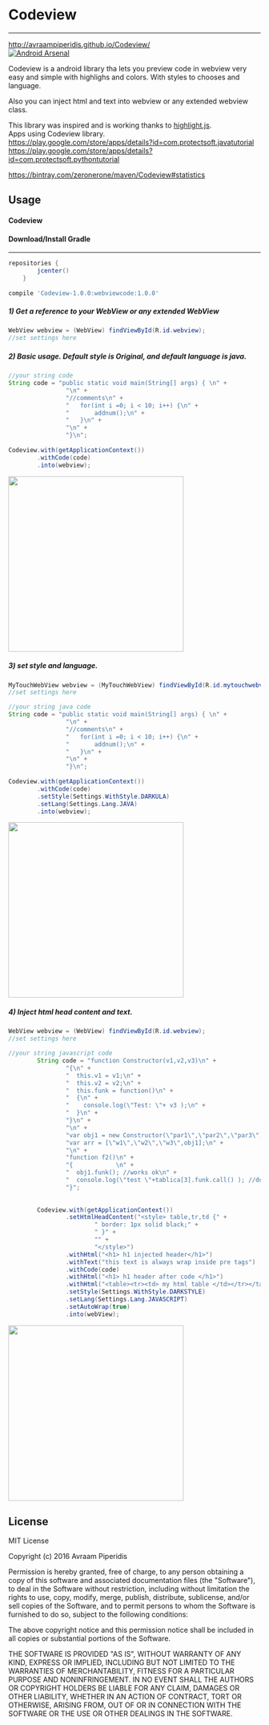 # Codeview
-------------
http://avraampiperidis.github.io/Codeview/ <br>
[![Android Arsenal](https://img.shields.io/badge/Android%20Arsenal-Codeview-brightgreen.svg?style=flat)](http://android-arsenal.com/details/1/3999)

Codeview is a android library tha lets you
preview code in webview very easy and simple with highlighs and colors.
With styles to chooses and language.

Also you can inject html and text into webview or any extended webview class.


This library was inspired and is working thanks to [highlight.js](https://highlightjs.org/). <br>
Apps using Codeview library.<br> 
https://play.google.com/store/apps/details?id=com.protectsoft.javatutorial <br>
https://play.google.com/store/apps/details?id=com.protectsoft.pythontutorial

https://bintray.com/zeronerone/maven/Codeview#statistics <br>

Usage
-----

#### Codeview

#### Download/Install Gradle
--------

```groovy
repositories {
        jcenter()
    }
    
compile 'Codeview-1.0.0:webviewcode:1.0.0' 
```
##### 1) Get a reference to your WebView or any extended WebView

```java
WebView webview = (WebView) findViewById(R.id.webview);
//set settings here
```

##### 2) Basic usage. Default style is Original, and default language is java.

```java
//your string code 
String code = "public static void main(String[] args) { \n" +
                "\n" +
                "//comments\n" +
                "   for(int i =0; i < 10; i++) {\n" +
                "       addnum();\n" +
                "   }\n" +
                "\n" +
                "}\n";
								
Codeview.with(getApplicationContext())
		.withCode(code)
		.into(webview);
```
<img src="https://github.com/avraampiperidis/Codeview/blob/master/readmepics/pic2.png?raw=true" width="350">

##### 3) set style and language.

```java
MyTouchWebView webview = (MyTouchWebView) findViewById(R.id.mytouchwebview);
//set settings here
```

```java
//your string java code 
String code = "public static void main(String[] args) { \n" +
                "\n" +
                "//comments\n" +
                "   for(int i =0; i < 10; i++) {\n" +
                "       addnum();\n" +
                "   }\n" +
                "\n" +
                "}\n";
								
Codeview.with(getApplicationContext())
		.withCode(code)
		.setStyle(Settings.WithStyle.DARKULA)
        .setLang(Settings.Lang.JAVA)
		.into(webview);
```
<img src="https://github.com/avraampiperidis/Codeview/blob/master/readmepics/pic1.png?raw=true" width="350">

##### 4) Inject html head content and text.

```java
WebView webview = (WebView) findViewById(R.id.webview);
//set settings here
```

```java
//your string javascript code
        String code = "function Constructor(v1,v2,v3)\n" +
                "{\n" +
                "  this.v1 = v1;\n" +
                "  this.v2 = v2;\n" +
                "  this.funk = function()\n" +
                "  {\n" +
                "    console.log(\"Test: \"+ v3 );\n" +
                "  }\n" +
                "}\n" +
                "\n" +
                "var obj1 = new Constructor(\"par1\",\"par2\",\"par3\");\n" +
                "var arr = [\"w1\",\"w2\",\"w3\",obj1];\n" +
                "\n" +
                "function f2()\n" +
                "{            \n" +
                "  obj1.funk(); //works ok\n" +
                "  console.log(\"test \"+tablica[3].funk.call() ); //doesn't work\n" +
                "}";
                
                
        Codeview.with(getApplicationContext())
                .setHtmlHeadContent("<style> table,tr,td {" +
                        " border: 1px solid black;" +
                        " }" +
                        "" +
                        "</style>")
                .withHtml("<h1> h1 injected header</h1>")
                .withText("this text is always wrap inside pre tags")
                .withCode(code)
                .withHtml("<h1> h1 header after code </h1>")
                .withHtml("<table><tr><td> my html table </td></tr></table>")
                .setStyle(Settings.WithStyle.DARKSTYLE)
                .setLang(Settings.Lang.JAVASCRIPT)
                .setAutoWrap(true)
                .into(webView);
```
<img src="https://github.com/avraampiperidis/Codeview/blob/master/readmepics/pic3.png?raw=true" width="350">

## License
MIT License

Copyright (c) 2016 Avraam Piperidis

Permission is hereby granted, free of charge, to any person obtaining a copy
of this software and associated documentation files (the "Software"), to deal
in the Software without restriction, including without limitation the rights
to use, copy, modify, merge, publish, distribute, sublicense, and/or sell
copies of the Software, and to permit persons to whom the Software is
furnished to do so, subject to the following conditions:

The above copyright notice and this permission notice shall be included in all
copies or substantial portions of the Software.

THE SOFTWARE IS PROVIDED "AS IS", WITHOUT WARRANTY OF ANY KIND, EXPRESS OR
IMPLIED, INCLUDING BUT NOT LIMITED TO THE WARRANTIES OF MERCHANTABILITY,
FITNESS FOR A PARTICULAR PURPOSE AND NONINFRINGEMENT. IN NO EVENT SHALL THE
AUTHORS OR COPYRIGHT HOLDERS BE LIABLE FOR ANY CLAIM, DAMAGES OR OTHER
LIABILITY, WHETHER IN AN ACTION OF CONTRACT, TORT OR OTHERWISE, ARISING FROM,
OUT OF OR IN CONNECTION WITH THE SOFTWARE OR THE USE OR OTHER DEALINGS IN THE
SOFTWARE.


